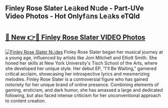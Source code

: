 ## Finley Rose Slater Le𝚊ked N𝚞de - Part-UVe Video Photos - Hot Onlyf𝚊ns Le𝚊ks eTQId

# <h2><a href="http://ab5939.deff.icu/?id=Finley+Rose+Slater">🔗 New 👉🔴 Finley Rose Slater VIDEO Photos</a></h2>

[![Finley Rose Slater N𝚞des](https://i.imgur.com/rIISA9y.gif)](http://ab5939.deff.icu/?id=Finley+Rose+Slater)
Finley Rose Slater began her musical journey at a young age, influenced by artists like Joni Mitchell and Elliott Smith. She honed her skills at New York University's Tisch School of the Arts, where she developed her unique style. Her debut EP, "I'll Be Waiting," garnered critical acclaim, showcasing her introspective lyrics and mesmerizing melodies. Finley Rose Slater is a controversial figure who has gained notoriety for her unique brand of online presence. Combining elements of gaming, eroticism, and dark humor, she has amassed a large and dedicated following, but also faced intense criticism for her unconventional approach to content creation.
